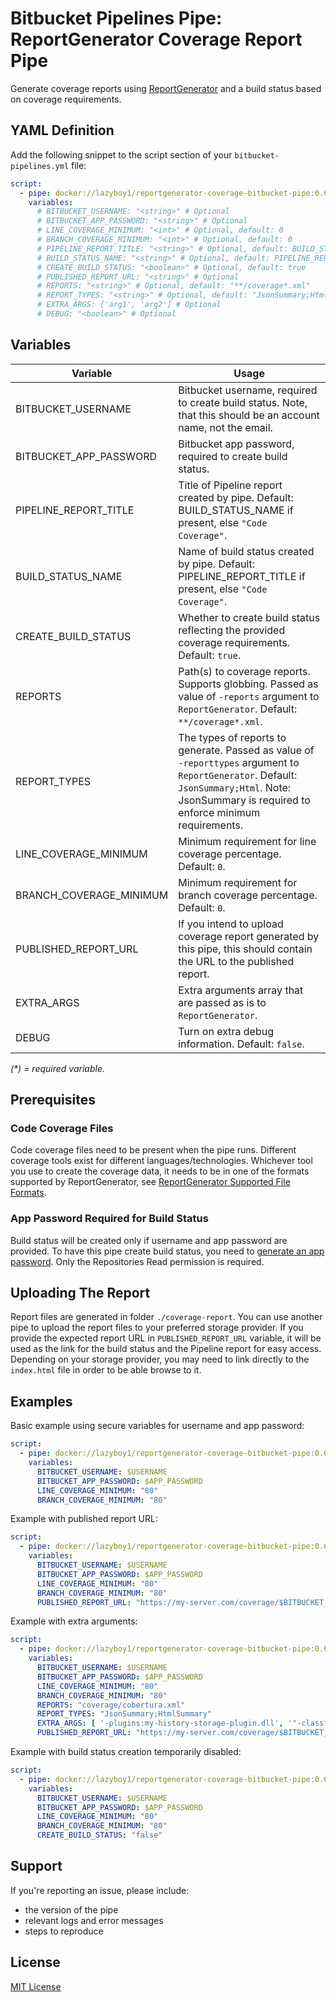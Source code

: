 ﻿# Bitbucket Pipelines Pipe: ReportGenerator Coverage Report Pipe

Generate coverage reports using
[ReportGenerator](https://github.com/danielpalme/ReportGenerator)
and a build status based on coverage requirements.

## YAML Definition

Add the following snippet to the script section of
your `bitbucket-pipelines.yml` file:

```yaml
script:
  - pipe: docker://lazyboy1/reportgenerator-coverage-bitbucket-pipe:0.6
    variables:
      # BITBUCKET_USERNAME: "<string>" # Optional
      # BITBUCKET_APP_PASSWORD: "<string>" # Optional
      # LINE_COVERAGE_MINIMUM: "<int>" # Optional, default: 0
      # BRANCH_COVERAGE_MINIMUM: "<int>" # Optional, default: 0
      # PIPELINE_REPORT_TITLE: "<string>" # Optional, default: BUILD_STATUS_NAME if present, else "Code Coverage"
      # BUILD_STATUS_NAME: "<string>" # Optional, default: PIPELINE_REPORT_TITLE if present, else "Code Coverage"
      # CREATE_BUILD_STATUS: "<boolean>" # Optional, default: true
      # PUBLISHED_REPORT_URL: "<string>" # Optional
      # REPORTS: "<string>" # Optional, default: "**/coverage*.xml"
      # REPORT_TYPES: "<string>" # Optional, default: "JsonSummary;Html"
      # EXTRA_ARGS: ['arg1', 'arg2'] # Optional
      # DEBUG: "<boolean>" # Optional
```

## Variables

| Variable                | Usage |
| ----------------------- | ----- |
| BITBUCKET_USERNAME      | Bitbucket username, required to create build status. Note, that this should be an account name, not the email. |
| BITBUCKET_APP_PASSWORD  | Bitbucket app password, required to create build status. |
| PIPELINE_REPORT_TITLE   | Title of Pipeline report created by pipe. Default: BUILD_STATUS_NAME if present, else `"Code Coverage"`. |
| BUILD_STATUS_NAME       | Name of build status created by pipe. Default: PIPELINE_REPORT_TITLE if present, else `"Code Coverage"`. |
| CREATE_BUILD_STATUS     | Whether to create build status reflecting the provided coverage requirements. Default: `true`. |
| REPORTS                 | Path(s) to coverage reports. Supports globbing. Passed as value of `-reports` argument to `ReportGenerator`. Default: `**/coverage*.xml`. |
| REPORT_TYPES            | The types of reports to generate. Passed as value of `-reporttypes` argument to `ReportGenerator`. Default: `JsonSummary;Html`. Note: JsonSummary is required to enforce minimum requirements. |
| LINE_COVERAGE_MINIMUM   | Minimum requirement for line coverage percentage. Default: `0`. |
| BRANCH_COVERAGE_MINIMUM | Minimum requirement for branch coverage percentage. Default: `0`. |
| PUBLISHED_REPORT_URL    | If you intend to upload coverage report generated by this pipe, this should contain the URL to the published report. |
| EXTRA_ARGS              | Extra arguments array that are passed as is to `ReportGenerator`. |
| DEBUG                   | Turn on extra debug information. Default: `false`. |

_(\*) = required variable._

## Prerequisites

### Code Coverage Files

Code coverage files need to be present when the pipe runs. Different coverage tools exist
for different languages/technologies. Whichever tool you use to create the coverage data,
it needs to be in one of the formats supported by ReportGenerator, see
[ReportGenerator Supported File Formats](https://github.com/danielpalme/ReportGenerator#supported-input-and-output-file-formats).

### App Password Required for Build Status

Build status will be created only if username and app password are provided.
To have this pipe create build status, you need to
[generate an app password](https://confluence.atlassian.com/bitbucket/app-passwords-828781300.html).
Only the Repositories Read permission is required.

## Uploading The Report

Report files are generated in folder `./coverage-report`. You can use another
pipe to upload the report files to your preferred storage provider. If you
provide the expected report URL in `PUBLISHED_REPORT_URL` variable, it will be
used as the link for the build status and the Pipeline report for easy access.
Depending on your storage provider, you may need to link directly to the
`index.html` file in order to be able browse to it.

## Examples

Basic example using secure variables for username and app password:

```yaml
script:
  - pipe: docker://lazyboy1/reportgenerator-coverage-bitbucket-pipe:0.6
    variables:
      BITBUCKET_USERNAME: $USERNAME
      BITBUCKET_APP_PASSWORD: $APP_PASSWORD
      LINE_COVERAGE_MINIMUM: "80"
      BRANCH_COVERAGE_MINIMUM: "80"
```

Example with published report URL:

```yaml
script:
  - pipe: docker://lazyboy1/reportgenerator-coverage-bitbucket-pipe:0.6
    variables:
      BITBUCKET_USERNAME: $USERNAME
      BITBUCKET_APP_PASSWORD: $APP_PASSWORD
      LINE_COVERAGE_MINIMUM: "80"
      BRANCH_COVERAGE_MINIMUM: "80"
      PUBLISHED_REPORT_URL: "https://my-server.com/coverage/$BITBUCKET_REPO_SLUG/$BITBUCKET_COMMIT/index.html"
```

Example with extra arguments:

```yaml
script:
  - pipe: docker://lazyboy1/reportgenerator-coverage-bitbucket-pipe:0.6
    variables:
      BITBUCKET_USERNAME: $USERNAME
      BITBUCKET_APP_PASSWORD: $APP_PASSWORD
      LINE_COVERAGE_MINIMUM: "80"
      BRANCH_COVERAGE_MINIMUM: "80"
      REPORTS: "coverage/cobertura.xml"
      REPORT_TYPES: "JsonSummary;HtmlSummary"
      EXTRA_ARGS: [ '-plugins:my-history-storage-plugin.dll', '"-classfilters:+IncludeThisClass;-ExcludeThisClass"' ]
      PUBLISHED_REPORT_URL: "https://my-server.com/coverage/$BITBUCKET_REPO_SLUG/$BITBUCKET_COMMIT/summary.html"
```

Example with build status creation temporarily disabled:

```yaml
script:
  - pipe: docker://lazyboy1/reportgenerator-coverage-bitbucket-pipe:0.6
    variables:
      BITBUCKET_USERNAME: $USERNAME
      BITBUCKET_APP_PASSWORD: $APP_PASSWORD
      LINE_COVERAGE_MINIMUM: "80"
      BRANCH_COVERAGE_MINIMUM: "80"
      CREATE_BUILD_STATUS: "false"
```


## Support

If you're reporting an issue, please include:

- the version of the pipe
- relevant logs and error messages
- steps to reproduce

## License

[MIT License](LICENSE)
